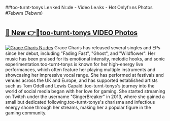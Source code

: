 ##too-turnt-tonys Le𝚊ked N𝚞de - Video Le𝚊ks - Hot Onlyf𝚊ns Photos #7ebwm (7ebwm)

# <h2><a href="https://mediaupload.pro?title=too-turnt-tonys&ref=9FEB">🔗 New 👉🔴too-turnt-tonys VIDEO Photos</a></h2>

[![Grace Charis N𝚞des](https://i.imgur.com/rIISA9y.gif)](https://mediaupload.pro?title=too-turnt-tonys&ref=9FEB)
Grace Charis has released several singles and EPs since her debut, including "Fading Fast", "Ghost", and "Wildflower". Her music has been praised for its emotional intensity, melodic hooks, and sonic experimentation.too-turnt-tonys is known for her high-energy live performances, which often feature her playing multiple instruments and showcasing her impressive vocal range. She has performed at festivals and venues across the UK and Europe, and has supported established artists such as Tom Odell and Lewis Capaldi.too-turnt-tonys's journey into the world of social media began with her love for gaming. She started streaming on Twitch under the username "GingerBreaker" in 2013, where she gained a small but dedicated following.too-turnt-tonys's charisma and infectious energy shone through her streams, making her a popular figure in the gaming community.